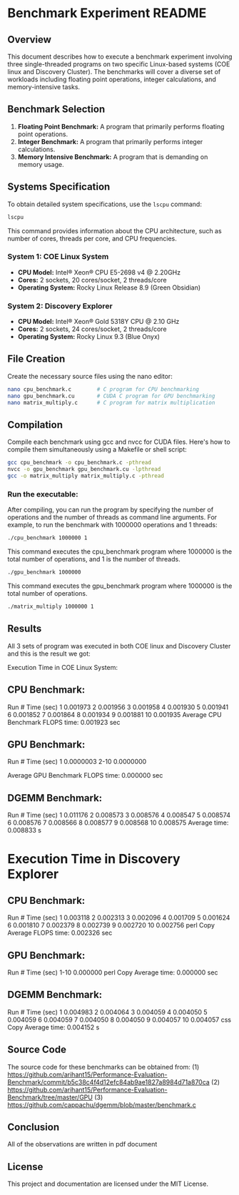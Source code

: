 
# Benchmark Experiment README

## Overview
This document describes how to execute a benchmark experiment involving three single-threaded programs on two specific Linux-based systems (COE linux and Discovery Cluster). The benchmarks will cover a diverse set of workloads including floating point operations, integer calculations, and memory-intensive tasks.

## Benchmark Selection
1. **Floating Point Benchmark:** A program that primarily performs floating point operations.
2. **Integer Benchmark:** A program that primarily performs integer calculations.
3. **Memory Intensive Benchmark:** A program that is demanding on memory usage.

## Systems Specification
To obtain detailed system specifications, use the `lscpu` command:
```bash
lscpu
```
This command provides information about the CPU architecture, such as number of cores, threads per core, and CPU frequencies.

### System 1: COE Linux System
- **CPU Model:** Intel® Xeon® CPU E5-2698 v4 @ 2.20GHz
- **Cores:** 2 sockets, 20 cores/socket, 2 threads/core
- **Operating System:** Rocky Linux Release 8.9 (Green Obsidian)

### System 2: Discovery Explorer
- **CPU Model:** Intel® Xeon® Gold 5318Y CPU @ 2.10 GHz
- **Cores:** 2 sockets, 24 cores/socket, 2 threads/core
- **Operating System:** Rocky Linux 9.3 (Blue Onyx)

## File Creation
Create the necessary source files using the nano editor:
```bash
nano cpu_benchmark.c        # C program for CPU benchmarking
nano gpu_benchmark.cu       # CUDA C program for GPU benchmarking
nano matrix_multiply.c      # C program for matrix multiplication
```

## Compilation
Compile each benchmark using gcc and nvcc for CUDA files. Here's how to compile them simultaneously using a Makefile or shell script:
```bash
gcc cpu_benchmark -o cpu_benchmark.c -pthread
nvcc -o gpu_benchmark gpu_benchmark.cu -lpthread
gcc -o matrix_multiply matrix_multiply.c -pthread
```

### Run the executable:
After compiling, you can run the program by specifying the number of operations and the number of threads as command line arguments. For example, to run the benchmark with 1000000 operations and 1 threads:

```bash
./cpu_benchmark 1000000 1
```
This command executes the cpu_benchmark program where 1000000 is the total number of operations, and 1 is the number of threads.

```bash
./gpu_benchmark 1000000
```
This command executes the gpu_benchmark program where 1000000 is the total number of operations.

```bash
./matrix_multiply 1000000 1
```


## Results
All 3 sets of program was executed in both COE linux and Discovery Cluster and this is the result we got:

Execution Time in COE Linux System:

## CPU Benchmark:
Run #	Time (sec)
1	    0.001973
2	    0.001956
3	    0.001958
4	    0.001930
5	    0.001941
6	    0.001852
7	    0.001864
8	    0.001934
9	    0.001881
10	    0.001935
Average CPU Benchmark FLOPS time: 0.001923 sec

## GPU Benchmark:
Run #	Time (sec)
1	    0.0000003
2-10	0.0000000

Average GPU Benchmark FLOPS time: 0.000000 sec

## DGEMM Benchmark:
Run #	Time (sec)
1	    0.011176
2	    0.008573
3	    0.008576
4	    0.008547
5	    0.008574
6	    0.008576
7	    0.008566
8	    0.008577
9	    0.008568
10	    0.008575
Average time: 0.008833 s

# Execution Time in Discovery Explorer

## CPU Benchmark:
Run #	Time (sec)
1	    0.003118
2	    0.002313
3	    0.002096
4	    0.001709
5	    0.001624
6	    0.001810
7	    0.002379
8	    0.002739
9	    0.002720
10	    0.002756
perl
Copy
Average FLOPS time: 0.002326 sec

## GPU Benchmark:
Run #	Time (sec)
1-10	0.000000
perl
Copy
Average time: 0.000000 sec

## DGEMM Benchmark:
Run #	Time (sec)
1	    0.004983
2	    0.004064
3	    0.004059
4	    0.004050
5	    0.004059
6	    0.004059
7	    0.004050
8	    0.004050
9	    0.004057
10	    0.004057
css
Copy
Average time: 0.004152 s

## Source Code
The source code for these benchmarks can be obtained from:
(1) https://github.com/arihant15/Performance-Evaluation-Benchmark/commit/b5c38c4f4d12efc84ab9ae1827a8984d71a870ca
(2) https://github.com/arihant15/Performance-Evaluation-Benchmark/tree/master/GPU
(3) https://github.com/cappachu/dgemm/blob/master/benchmark.c

## Conclusion
All of the observations are written in pdf document

## License
This project and documentation are licensed under the MIT License.

